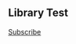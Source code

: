 ## Library Test

[Subscribe](http://sketch://add-library?url=https%3A%2F%2Frodney-sas.github.io%2Ftest%2Flibrary.xml)
